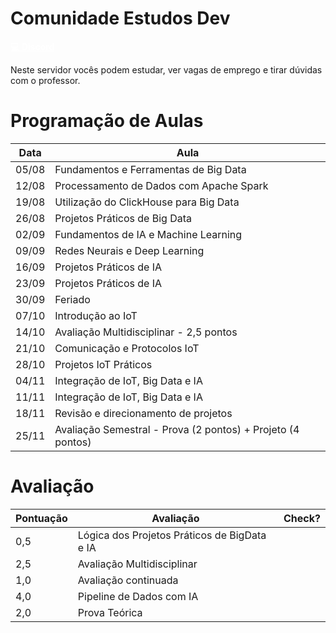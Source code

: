 # Comunidade Estudos Dev

<a href="https://discord.gg/ARWA2FMz" class="btn btn-info" style="color: white; font-weight: bold;" target="blank_">💻 Discord</a>

Neste servidor vocês podem estudar, ver vagas de emprego e tirar dúvidas com o professor.

# Programação de Aulas

| Data   | Aula                                                        |
|--------|-------------------------------------------------------------|
| 05/08  | Fundamentos e Ferramentas de Big Data                       |
| 12/08  | Processamento de Dados com Apache Spark                     |
| 19/08  | Utilização do ClickHouse para Big Data                      |
| 26/08  | Projetos Práticos de Big Data                               |
| 02/09  | Fundamentos de IA e Machine Learning                        |
| 09/09  | Redes Neurais e Deep Learning                               |
| 16/09  | Projetos Práticos de IA                                     |
| 23/09  | Projetos Práticos de IA                                     |
| 30/09  | Feriado                                                     |
| 07/10  | Introdução ao IoT                                           |
| 14/10  | Avaliação Multidisciplinar - 2,5 pontos                     |
| 21/10  | Comunicação e Protocolos IoT                                |
| 28/10  | Projetos IoT Práticos                                       |
| 04/11  | Integração de IoT, Big Data e IA                            |
| 11/11  | Integração de IoT, Big Data e IA                            |
| 18/11  | Revisão e direcionamento de projetos                        |
| 25/11  | Avaliação Semestral - Prova (2 pontos) + Projeto (4 pontos) |

# Avaliação

| Pontuação| Avaliação                                      |Check?    |
|----------|------------------------------------------------|----------|
|   0,5    |Lógica dos Projetos Práticos de BigData e IA    |          |
|   2,5    |Avaliação Multidisciplinar                      |          |
|   1,0    |Avaliação continuada                            |          |
|   4,0    |Pipeline de Dados com IA                        |          |
|   2,0    |Prova Teórica                                   |          |

<link href="https://cdn.jsdelivr.net/npm/bootstrap@5.0.2/dist/css/bootstrap.min.css" rel="stylesheet" integrity="sha384-EVSTQN3/azprG1Anm3QDgpJLIm9Nao0Yz1ztcQTwFspd3yD65VohhpuuCOmLASjC" crossorigin="anonymous">
<script src="https://cdn.jsdelivr.net/npm/bootstrap@5.0.2/dist/js/bootstrap.bundle.min.js" integrity="sha384-MrcW6ZMFYlzcLA8Nl+NtUVF0sA7MsXsP1UyJoMp4YLEuNSfAP+JcXn/tWtIaxVXM" crossorigin="anonymous"></script>
